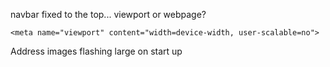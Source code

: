 navbar fixed to the top... viewport or webpage?

    <meta name="viewport" content="width=device-width, user-scalable=no">


  Address images flashing large on start up
